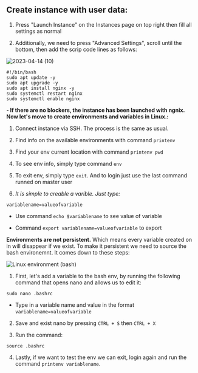 ## Create instance with user data:

1. Press "Launch Instance" on the Instances page on top right then fill all settings as normal

2. Additionally, we need to press "Advanced Settings", scroll until the bottom, then add the scrip code lines as follows:

![2023-04-14 (10)](https://user-images.githubusercontent.com/129942042/232071027-a87c8927-90a7-4b6a-9905-5efe6449a014.png)

````
#!/bin/bash
sudo apt update -y
sudo apt upgrade -y
sudo apt install nginx -y
sudo systemctl restart nginx
sudo systemctl enable nginx
````

**- If there are no blockers, the instance has been launched with ngnix. Now let's move to create environments and variables in Linux.:**

1. Connect instance via SSH. The process is the same as usual.

2. Find info on the available environments with command `printenv`

3. Find your env current location with command `printenv pwd`

4. To see env info, simply type command `env`

5. To exit env, simply type `exit`. And to login just use the last command runned on master user

6. *It is simple to creable a varible. Just type:*
 
````
variablename=valueofvariable
````

- Use command `echo $variablename` to see value of variable

- Command `export variablename=valueofvariable` to export

**Environments are not persistent.** Which means every variable created on in will disappear if we exist. To make it persistent we need to source the bash environemnt. It comes down to these steps:

![Linux environment (bash)](https://user-images.githubusercontent.com/129942042/232078689-8c0c756c-42c2-49d1-b8c1-b9f8df13ce00.png)


1. First, let's add a variable to the bash env, by running the following command that opens nano and allows us to edit it:
````
sudo nano .bashrc
````
- Type in a variable name and value in the format `variablename=valueofvariable`

2. Save and exist nano by pressing `CTRL + S` then `CTRL + X` 

3. Run the command:
````
source .bashrc
````

4. Lastly, if we want to test the env we can exit, login again and run the command `printenv variablename`.
